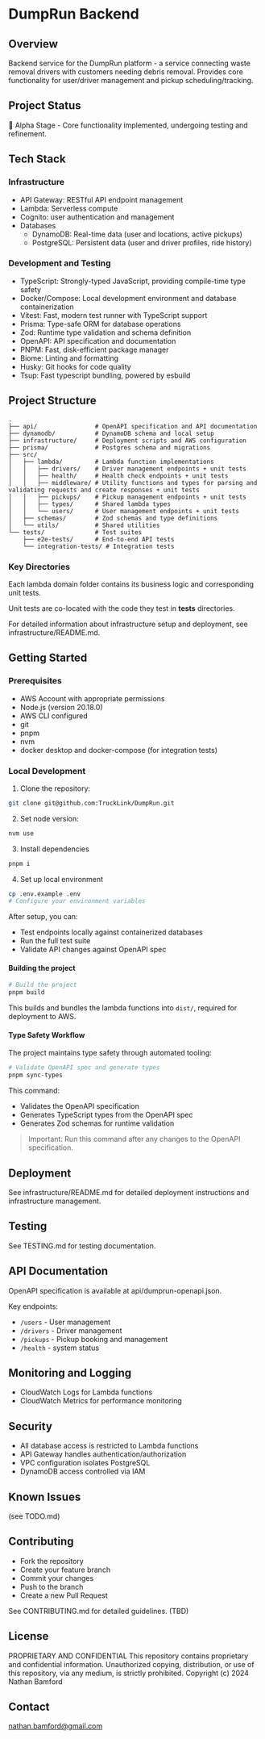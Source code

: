 # DumpRun Backend

## Overview
Backend service for the DumpRun platform - a service connecting waste removal drivers with customers needing debris removal. Provides core functionality for user/driver management and pickup scheduling/tracking.

## Project Status
🚧 Alpha Stage - Core functionality implemented, undergoing testing and refinement.

## Tech Stack

### Infrastructure
- API Gateway: RESTful API endpoint management
- Lambda: Serverless compute
- Cognito: user authentication and management
- Databases
  - DynamoDB: Real-time data (user and locations, active pickups)
  - PostgreSQL: Persistent data (user and driver profiles, ride history)

### Development and Testing
- TypeScript: Strongly-typed JavaScript, providing compile-time type safety
- Docker/Compose: Local development environment and database containerization
- Vitest: Fast, modern test runner with TypeScript support
- Prisma: Type-safe ORM for database operations
- Zod: Runtime type validation and schema definition
- OpenAPI: API specification and documentation
- PNPM: Fast, disk-efficient package manager
- Biome: Linting and formatting
- Husky: Git hooks for code quality
- Tsup: Fast typescript bundling, powered by esbuild

## Project Structure
```
.
├── api/                # OpenAPI specification and API documentation
├── dynamodb/           # DynamoDB schema and local setup
├── infrastructure/     # Deployment scripts and AWS configuration
├── prisma/             # Postgres schema and migrations
├── src/
│   ├── lambda/         # Lambda function implementations
│   │   ├── drivers/    # Driver management endpoints + unit tests
│   │   ├── health/     # Health check endpoints + unit tests
│   │   ├── middleware/ # Utility functions and types for parsing and validating requests and create responses + unit tests
│   │   ├── pickups/    # Pickup management endpoints + unit tests
│   │   ├── types/      # Shared lambda types
│   │   └── users/      # User management endpoints + unit tests
│   ├── schemas/        # Zod schemas and type definitions
│   └── utils/          # Shared utilities
└── tests/              # Test suites
    ├── e2e-tests/      # End-to-end API tests
    └── integration-tests/ # Integration tests
```
### Key Directories

Each lambda domain folder contains its business logic and corresponding unit tests.

Unit tests are co-located with the code they test in __tests__ directories.

For detailed information about infrastructure setup and deployment, see infrastructure/README.md.

## Getting Started

### Prerequisites

- AWS Account with appropriate permissions
- Node.js (version 20.18.0)
- AWS CLI configured
- git
- pnpm
- nvm
- docker desktop and docker-compose (for integration tests)

### Local Development

1. Clone the repository:
```sh
git clone git@github.com:TruckLink/DumpRun.git
```
2. Set node version:
```sh
nvm use
```
3. Install dependencies
```sh
pnpm i
```
4. Set up local environment
```sh
cp .env.example .env
# Configure your environment variables
```

After setup, you can:
- Test endpoints locally against containerized databases
- Run the full test suite
- Validate API changes against OpenAPI spec

#### Building the project
```sh
# Build the project
pnpm build
```
This builds and bundles the lambda functions into `dist/`, required for deployment to AWS.

#### Type Safety Workflow
The project maintains type safety through automated tooling:
```sh
# Validate OpenAPI spec and generate types
pnpm sync-types
```

This command:

- Validates the OpenAPI specification
- Generates TypeScript types from the OpenAPI spec
- Generates Zod schemas for runtime validation

> Important: Run this command after any changes to the OpenAPI specification.

## Deployment
See infrastructure/README.md for detailed deployment instructions and infrastructure management.

## Testing
See TESTING.md for testing documentation.

## API Documentation
OpenAPI specification is available at api/dumprun-openapi.json.

Key endpoints:

- `/users` - User management
- `/drivers` - Driver management
- `/pickups` - Pickup booking and management
- `/health` - system status

## Monitoring and Logging

- CloudWatch Logs for Lambda functions
- CloudWatch Metrics for performance monitoring

## Security

- All database access is restricted to Lambda functions
- API Gateway handles authentication/authorization
- VPC configuration isolates PostgreSQL
- DynamoDB access controlled via IAM

## Known Issues
(see TODO.md)

## Contributing

- Fork the repository
- Create your feature branch
- Commit your changes
- Push to the branch
- Create a new Pull Request

See CONTRIBUTING.md for detailed guidelines. (TBD)

## License
PROPRIETARY AND CONFIDENTIAL
This repository contains proprietary and confidential information. Unauthorized copying, distribution, or use of this repository, via any medium, is strictly prohibited.
Copyright (c) 2024 Nathan Bamford

## Contact
nathan.bamford@gmail.com
